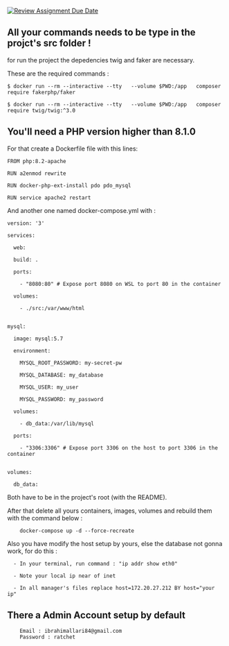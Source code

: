 [![Review Assignment Due Date](https://classroom.github.com/assets/deadline-readme-button-24ddc0f5d75046c5622901739e7c5dd533143b0c8e959d652212380cedb1ea36.svg)](https://classroom.github.com/a/YbKxHPdJ)

## All your commands needs to be type in the projct's src folder !

for run the project the depedencies twig and faker are necessary.

These are the required commands :

    $ docker run --rm --interactive --tty   --volume $PWD:/app   composer require fakerphp/faker

    $ docker run --rm --interactive --tty   --volume $PWD:/app   composer require twig/twig:^3.0

## You'll need a PHP version higher than 8.1.0

For that create a Dockerfile file with this lines:


    FROM php:8.2-apache

    RUN a2enmod rewrite

    RUN docker-php-ext-install pdo pdo_mysql

    RUN service apache2 restart




And another one named docker-compose.yml with : 



    version: '3'

    services:

      web:
  
      build: .
    
      ports:
    
        - "8080:80" # Expose port 8080 on WSL to port 80 in the container
      
      volumes:
    
        - ./src:/var/www/html
      

    mysql:
  
      image: mysql:5.7
    
      environment:
    
        MYSQL_ROOT_PASSWORD: my-secret-pw
      
        MYSQL_DATABASE: my_database
      
        MYSQL_USER: my_user
      
        MYSQL_PASSWORD: my_password
      
      volumes:
    
        - db_data:/var/lib/mysql
      
      ports:
    
        - "3306:3306" # Expose port 3306 on the host to port 3306 in the container


    volumes:

      db_data:
  

Both have to be in the project's root (with the README).

After that delete all yours containers, images, volumes and rebuild them with the command below :

        docker-compose up -d --force-recreate

Also you have modify the host setup by yours, else the database not gonna work, for do this :
  
      - In your terminal, run command : "ip addr show eth0"
      
      - Note your local ip near of inet
      
      - In all manager's files replace host=172.20.27.212 BY host="your ip"

## There a Admin Account setup by default
        Email : ibrahimallari84@gmail.com
        Password : ratchet
